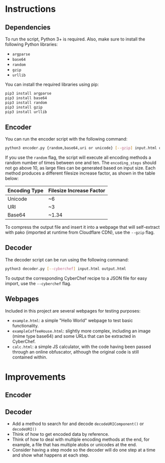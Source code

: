 # Instructions  
## Dependencies
To run the script, Python 3+ is required. Also, make sure to install the following Python libraries:  

- `argparse`
- `base64`
- `random`
- `gzip`
- `urllib`

You can install the required libraries using pip:  

```sh
pip3 install argparse  
pip3 install base64  
pip3 install random  
pip3 install gzip  
pip3 install urllib  
```

## Encoder
You can run the encoder script with the following command: 

```sh
python3 encoder.py {random,base64,uri or unicode} [--gzip] input.html output.html  
```

If you use the `random` flag, the script will execute all encoding methods a random number of times between one and ten. The `encoding_steps` should not go above 10, as large files can be generated based on input size. Each method produces a different filesize increase factor, as shown in the table below:  

| Encoding Type | Filesize Increase Factor |
|---------------|--------------------------|
| Unicode       | ~6                       |
| URI           | ~3                       |
| Base64        | ~1.34                    |  

To compress the output file and insert it into a webpage that will self-extract with pako (imported at runtime from Cloudflare CDN), use the `--gzip` flag.

## Decoder  
The decoder script can be run using the following command:

```sh 
python3 decoder.py [--cyberchef] input.html output.html
```

To output the corresponding CyberChef recipe to a JSON file for easy import, use the `--cyberchef` flag.

## Webpages  
Included in this project are several webpages for testing purposes:  

- `example.html`: a simple "Hello World" webpage to test basic functionality.  
- `exampleCoffeeHouse.html`: slightly more complex, including an image (mime type base64) and some URLs that can be extracted in CyberChef.  
- `calc.html`: a simple JS calculator, with the code having been passed through an online obfuscator, although the original code is still contained within.  

# Improvements
## Encoder

## Decoder 
- Add a method to search for and decode `decodeURIComponent()` or `decodeURI()`
- Think of how to get encoded data by reference.
- Think of how to deal with multiple encoding methods at the end, for example, a file that has multiple atobs or unicodes at the end.
- Consider having a step mode so the decoder will do one step at a time and show what happens at each step.